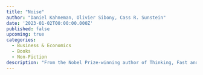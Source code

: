 ```yaml
---
title: "Noise"
author: "Daniel Kahneman, Olivier Sibony, Cass R. Sunstein"
date: '2023-01-02T00:00:00.000Z'
published: false
upcoming: true
categories:
  - Business & Economics
  - Books
  - Non-Fiction
description: "From the Nobel Prize-winning author of Thinking, Fast and Slow and the coauthor of Nudge, a revolutionary exploration of why people make bad judgments and how to make better ones—\"a tour de force” (New York Times). Imagine that two doctors in the same city give different diagnoses to identical patients—or that two judges in the same courthouse give markedly different sentences to people who have committed the same crime. Suppose that different interviewers at the same firm make different decisions about indistinguishable job applicants—or that when a company is handling customer complaints, the resolution depends on who happens to answer the phone. Now imagine that the same doctor, the same judge, the same interviewer, or the same customer service agent makes different decisions depending on whether it is morning or afternoon, or Monday rather than Wednesday. These are examples of noise: variability in judgments that should be identical. In Noise, Daniel Kahneman, Olivier Sibony, and Cass R. Sunstein show the detrimental effects of noise in many fields, including medicine, law, economic forecasting, forensic science, bail, child protection, strategy, performance reviews, and personnel selection. Wherever there is judgment, there is noise. Yet, most of the time, individuals and organizations alike are unaware of it. They neglect noise. With a few simple remedies, people can reduce both noise and bias, and so make far better decisions. Packed with original ideas, and offering the same kinds of research-based insights that made Thinking, Fast and Slow and Nudge groundbreaking New York Times bestsellers, Noise explains how and why humans are so susceptible to noise in judgment—and what we can do about it."
---
```

